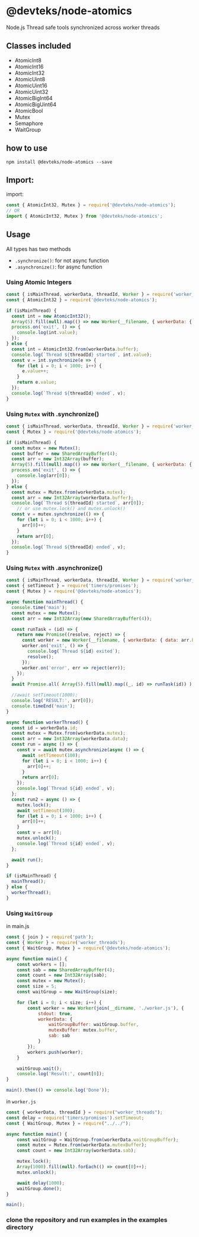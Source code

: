 # @devteks/node-atomics

Node.js Thread safe tools
synchronized across worker threads

## Classes included
- AtomicInt8
- AtomicInt16
- AtomicInt32
- AtomicUint8
- AtomicUint16
- AtomicUint32
- AtomicBigInt64
- AtomicBigUint64
- AtomicBool
- Mutex
- Semaphore
- WaitGroup

## how to use
`npm install @devteks/node-atomics --save`

## Import:
import:
```javascript
const { AtomicInt32, Mutex } = require('@devteks/node-atomics');
// OR
import { AtomicInt32, Mutex } from '@devteks/node-atomics';
```

## Usage

All types has two methods
- `.synchronize()`: for not async function
- `.asynchronize()`: for async function

### Using Atomic Integers

```javascript
const { isMainThread, workerData, threadId, Worker } = require('worker_threads');
const { AtomicInt32 } = require('@devteks/node-atomics');

if (isMainThread) {
  const int = new AtomicInt32();
  Array(5).fill(null).map(() => new Worker(__filename, { workerData: { buffer: int.buffer } }));
  process.on('exit', () => {
    console.log(int.value);
  });
} else {
  const int = AtomicInt32.from(workerData.buffer);
  console.log(`Thread ${threadId} started`, int.value);
  const v = int.synchronize(e => {
    for (let i = 0; i < 1000; i++) {
      e.value++;
    }
    return e.value;
  });
  console.log(`Thread ${threadId} ended`, v);
}

```

### Using `Mutex` with .synchronize()

```javascript
const { isMainThread, workerData, threadId, Worker } = require('worker_threads');
const { Mutex } = require('@devteks/node-atomics');

if (isMainThread) {
  const mutex = new Mutex();
  const buffer = new SharedArrayBuffer(4);
  const arr = new Int32Array(buffer);
  Array(5).fill(null).map(() => new Worker(__filename, { workerData: { buffer: buffer, mutex: mutex.buffer } }));
  process.on('exit', () => {
    console.log(arr[0]);
  });
} else {
  const mutex = Mutex.from(workerData.mutex);
  const arr = new Int32Array(workerData.buffer);
  console.log(`Thread ${threadId} started`, arr[0]);
	// or use mutex.lock() and mutex.unlock()
  const v = mutex.synchronize(() => {
    for (let i = 0; i < 1000; i++) {
      arr[0]++;
    }
    return arr[0];
  });
  console.log(`Thread ${threadId} ended`, v);
}
```

### Using `Mutex` with .asynchronize()

```javascript
const { isMainThread, workerData, threadId, Worker } = require('worker_threads');
const { setTimeout } = require('timers/promises');
const { Mutex } = require('@devteks/node-atomics');

async function mainThread() {
  console.time('main');
  const mutex = new Mutex();
  const arr = new Int32Array(new SharedArrayBuffer(4));

  const runTask = (id) => {
    return new Promise((resolve, reject) => {
      const worker = new Worker(__filename, { workerData: { data: arr.buffer, mutex: mutex.buffer, id } });
      worker.on('exit', () => {
        console.log(`Thread ${id} exited`);
        resolve();
      });
      worker.on('error', err => reject(err));
    });
  }
  await Promise.all( Array(5).fill(null).map((_, id) => runTask(id)) );

  //await setTimeout(1000);
  console.log('RESULT:', arr[0]);
  console.timeEnd('main');
}

async function workerThread() {
  const id = workerData.id;
  const mutex = Mutex.from(workerData.mutex);
  const arr = new Int32Array(workerData.data);
  const run = async () => {
    const v = await mutex.asynchronize(async () => {
      await setTimeout(100);
      for (let i = 0; i < 1000; i++) {
        arr[0]++;
      }
      return arr[0];
    });
    console.log(`Thread ${id} ended`, v);
  };
  const run2 = async () => {
    mutex.lock();
    await setTimeout(100);
    for (let i = 0; i < 1000; i++) {
      arr[0]++;
    }
    const v = arr[0];
    mutex.unlock();
    console.log(`Thread ${id} ended`, v);
  };

  await run();
}

if (isMainThread) {
  mainThread();
} else {
  workerThread();
}
```


### Using `WaitGroup`

in main.js

```javascript
const { join } = require('path');
const { Worker } = require('worker_threads');
const { WaitGroup, Mutex } = require('@devteks/node-atomics');

async function main() {
	const workers = [];
	const sab = new SharedArrayBuffer(4);
	const count = new Int32Array(sab);
	const mutex = new Mutex();
	const size = 5;
	const waitGroup = new WaitGroup(size);

	for (let i = 0; i < size; i++) {
		const worker = new Worker(join(__dirname, './worker.js'), {
			stdout: true,
			workerData: {
				waitGroupBuffer: waitGroup.buffer,
				mutexBuffer: mutex.buffer,
				sab: sab
			}
		});
		workers.push(worker);
	}

	waitGroup.wait();
	console.log('Result:', count[0]);
}

main().then(() => console.log('Done'));
```
in `worker.js`

```javascript
const { workerData, threadId } = require("worker_threads");
const delay = require('timers/promises').setTimeout;
const { WaitGroup, Mutex } = require("../../");

async function main() {
	const waitGroup = WaitGroup.from(workerData.waitGroupBuffer);
	const mutex = Mutex.from(workerData.mutexBuffer);
	const count = new Int32Array(workerData.sab);

	mutex.lock();
	Array(1000).fill(null).forEach(() => count[0]++);
	mutex.unlock();

	await delay(1000);
	waitGroup.done();
}

main();
```

### clone the repository and run examples in the examples directory
